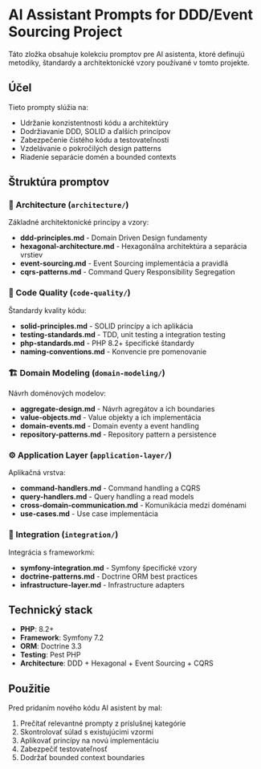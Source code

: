 # AI Assistant Prompts for DDD/Event Sourcing Project

Táto zložka obsahuje kolekciu promptov pre AI asistenta, ktoré definujú metodiky, štandardy a architektonické vzory používané v tomto projekte.

## Účel

Tieto prompty slúžia na:
- Udržanie konzistentnosti kódu a architektúry
- Dodržiavanie DDD, SOLID a ďalších princípov
- Zabezpečenie čistého kódu a testovateľnosti
- Vzdelávanie o pokročilých design patterns
- Riadenie separácie domén a bounded contexts

## Štruktúra promptov

### 📐 Architecture (`architecture/`)
Základné architektonické princípy a vzory:
- **ddd-principles.md** - Domain Driven Design fundamenty
- **hexagonal-architecture.md** - Hexagonálna architektúra a separácia vrstiev
- **event-sourcing.md** - Event Sourcing implementácia a pravidlá
- **cqrs-patterns.md** - Command Query Responsibility Segregation

### 🎯 Code Quality (`code-quality/`)
Štandardy kvality kódu:
- **solid-principles.md** - SOLID princípy a ich aplikácia
- **testing-standards.md** - TDD, unit testing a integration testing
- **php-standards.md** - PHP 8.2+ špecifické štandardy
- **naming-conventions.md** - Konvencie pre pomenovanie

### 🏗️ Domain Modeling (`domain-modeling/`)
Návrh doménových modelov:
- **aggregate-design.md** - Návrh agregátov a ich boundaries
- **value-objects.md** - Value objekty a ich implementácia
- **domain-events.md** - Domain eventy a event handling
- **repository-patterns.md** - Repository pattern a persistence

### ⚙️ Application Layer (`application-layer/`)
Aplikačná vrstva:
- **command-handlers.md** - Command handling a CQRS
- **query-handlers.md** - Query handling a read models
- **cross-domain-communication.md** - Komunikácia medzi doménami
- **use-cases.md** - Use case implementácia

### 🔧 Integration (`integration/`)
Integrácia s frameworkmi:
- **symfony-integration.md** - Symfony špecifické vzory
- **doctrine-patterns.md** - Doctrine ORM best practices
- **infrastructure-layer.md** - Infrastructure adapters

## Technický stack

- **PHP**: 8.2+
- **Framework**: Symfony 7.2
- **ORM**: Doctrine 3.3
- **Testing**: Pest PHP
- **Architecture**: DDD + Hexagonal + Event Sourcing + CQRS

## Použitie

Pred pridaním nového kódu AI asistent by mal:
1. Prečítať relevantné prompty z príslušnej kategórie
2. Skontrolovať súlad s existujúcimi vzormi
3. Aplikovať princípy na novú implementáciu
4. Zabezpečiť testovateľnosť
5. Dodržať bounded context boundaries